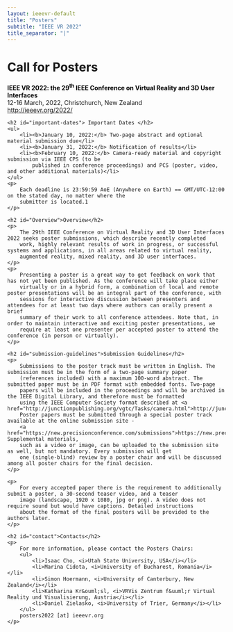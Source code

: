 ```yaml
---
layout: ieeevr-default
title: "Posters"
subtitle: "IEEE VR 2022"
title_separator: "|"
---
```


<div>
    <h1 id="cfp-posters"> Call for Posters</h1>
    <p>
        <strong style="color: black">IEEE VR 2022: the 29<sup>th</sup> IEEE Conference on Virtual Reality and 3D User Interfaces</strong>
        <br /> 
        12-16 March, 2022, Christchurch, New Zealand
        <br />
        <a href="http://ieeevr.org/2022/">http://ieeevr.org/2022/</a>
    </p>

    <h2 id="important-dates"> Important Dates </h2>
    <ul>
        <li><b>January 10, 2022:</b> Two-page abstract and optional material submission due</li>
        <li><b>January 31, 2022:</b> Notification of results</li>
        <li><b>February 10, 2022:</b> Camera-ready material and copyright submission via IEEE CPS (to be
            published in conference proceedings) and PCS (poster, video, and other additional materials)</li>
    </ul>
    <p>
        Each deadline is 23:59:59 AoE (Anywhere on Earth) == GMT/UTC-12:00 on the stated day, no matter where the 
        submitter is located.1
    </p>
    
    <h2 id="Overview">Overview</h2>
    <p>
        The 29th IEEE Conference on Virtual Reality and 3D User Interfaces 2022 seeks poster submissions, which describe recently completed 
        work, highly relevant results of work in progress, or successful systems and applications, in all areas related to virtual reality, 
        augmented reality, mixed reality, and 3D user interfaces.
    </p>
    <p>
        Presenting a poster is a great way to get feedback on work that has not yet been published. As the conference will take place either 
        virtually or in a hybrid form, a combination of local and remote poster presentations will be an integral part of the conference, with 
        sessions for interactive discussion between presenters and attendees for at least two days where authors can orally present a brief 
        summary of their work to all conference attendees. Note that, in order to maintain interactive and exciting poster presentations, we 
        require at least one presenter per accepted poster to attend the conference (in person or virtually).
    </p>
    
    <h2 id="submission-guidelines">Submission Guidelines</h2>
    <p>
        Submissions to the poster track must be written in English. The submission must be in the form of a two-page summary paper 
        (references included) with a maximum 100-word abstract. The submitted paper must be in PDF format with embedded fonts. Two-page 
        papers will be included in the proceedings and will be archived in the IEEE Digital Library, and therefore must be formatted 
        using the IEEE Computer Society format described at <a href="http://junctionpublishing.org/vgtc/Tasks/camera.html">http://junctionpublishing.org/vgtc/Tasks/camera.html</a>. 
        Poster papers must be submitted through a special poster track available at the online submission site - 
        <a href="https://new.precisionconference.com/submissions">https://new.precisionconference.com/submissions</a>. Supplemental materials, 
        such as a video or image, can be uploaded to the submission site as well, but not mandatory. Every submission will get 
        one (single-blind) review by a poster chair and will be discussed among all poster chairs for the final decision.
    </p>

    <p>
        For every accepted paper there is the requirement to additionally submit a poster, a 30-second teaser video, and a teaser 
        image (landscape, 1920 x 1080, jpg or png). A video does not require sound but would have captions. Detailed instructions 
        about the format of the final posters will be provided to the authors later. 
    </p>
    
    <h2 id="contact">Contacts</h2>
    <p>
        For more information, please contact the Posters Chairs:
        <ul>
            <li>Isaac Cho, <i>Utah State University, USA</i></li>
            <li>Marina Cidota, <i>University of Bucharest, Romania</i></li>
            <li>Simon Hoermann, <i>University of Canterbury, New Zealand</i></li>
            <li>Katharina Kr&ouml;sl, <i>VRVis Zentrum f&uuml;r Virtual Reality und Visualisierung, Austria</i></li>
            <li>Daniel Zielasko, <i>University of Trier, Germany</i></li>
        </ul>
        posters2022 [at] ieeevr.org
    </p>
</div>
